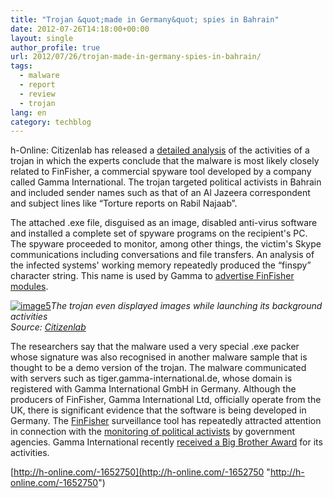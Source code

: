 ```yaml
---
title: "Trojan &quot;made in Germany&quot; spies in Bahrain"
date: 2012-07-26T14:18:00+00:00
layout: single
author_profile: true
url: 2012/07/26/trojan-made-in-germany-spies-in-bahrain/
tags:
  - malware
  - report
  - review
  - trojan
lang: en
category: techblog
---
```

h-Online: Citizenlab has released a [detailed analysis](https://citizenlab.org/2012/07/from-bahrain-with-love-finfishers-spy-kit-exposed/3/) of the activities of a trojan in which the experts conclude that the malware is most likely closely related to FinFisher, a commercial spyware tool developed by a company called Gamma International. The trojan targeted political activists in Bahrain and included sender names such as that of an Al Jazeera correspondent and subject lines like “Torture reports on Rabil Najaab”. 

The attached .exe file, disguised as an image, disabled anti-virus software and installed a complete set of spyware programs on the recipient's PC. The spyware proceeded to monitor, among other things, the victim's Skype communications including conversations and file transfers. An analysis of the infected systems' working memory repeatedly produced the “finspy” character string. This name is used by Gamma to [advertise FinFisher modules](http://www.youtube.com/watch?v=qc8i7C659FU). 

[![image5](http://lh3.ggpht.com/-CvWqSW7EX9Q/UBFKslXb0GI/AAAAAAAAGm0/c3Mg_DS8pdU/image5_thumb.png?imgmax=800 "image5")](http://lh5.ggpht.com/-nsRcnC5NWEI/UBFKprTFYtI/AAAAAAAAGms/53Z5h5hJ6cc/s1600-h/image5%25255B2%25255D.png)_The trojan even displayed images while launching its background activities  
Source:_ [_Citizenlab_](https://citizenlab.org/2012/07/from-bahrain-with-love-finfishers-spy-kit-exposed/3/)

The researchers say that the malware used a very special .exe packer whose signature was also recognised in another malware sample that is thought to be a demo version of the trojan. The malware communicated with servers such as tiger.gamma-international.de, whose domain is registered with Gamma International GmbH in Germany. Although the producers of FinFisher, Gamma International Ltd, officially operate from the UK, there is significant evidence that the software is being developed in Germany. The [FinFisher](http://www.finfisher.com/FinFisher/de/portfolio.php) surveillance tool has repeatedly attracted attention in connection with the [monitoring of political activists](http://www.h-online.com/news/item/Syrian-internet-censors-log-files-released-1355276.html) by government agencies. Gamma International recently [received a Big Brother Award](https://www.bigbrotherawards.de/2012-en/.tec/) for its activities. 

[http://h-online.com/-1652750](http://h-online.com/-1652750 "http://h-online.com/-1652750")